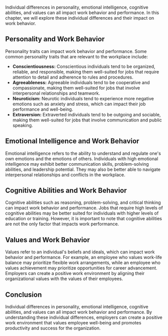
Individual differences in personality, emotional intelligence, cognitive abilities, and values can all impact work behavior and performance. In this chapter, we will explore these individual differences and their impact on work behavior.

Personality and Work Behavior
-----------------------------

Personality traits can impact work behavior and performance. Some common personality traits that are relevant to the workplace include:

* **Conscientiousness:** Conscientious individuals tend to be organized, reliable, and responsible, making them well-suited for jobs that require attention to detail and adherence to rules and procedures.
* **Agreeableness:** Agreeable individuals tend to be cooperative and compassionate, making them well-suited for jobs that involve interpersonal relationships and teamwork.
* **Neuroticism:** Neurotic individuals tend to experience more negative emotions such as anxiety and stress, which can impact their job performance and well-being.
* **Extraversion:** Extraverted individuals tend to be outgoing and sociable, making them well-suited for jobs that involve communication and public speaking.

Emotional Intelligence and Work Behavior
----------------------------------------

Emotional intelligence refers to the ability to understand and regulate one's own emotions and the emotions of others. Individuals with high emotional intelligence may exhibit better communication skills, problem-solving abilities, and leadership potential. They may also be better able to navigate interpersonal relationships and conflicts in the workplace.

Cognitive Abilities and Work Behavior
-------------------------------------

Cognitive abilities such as reasoning, problem-solving, and critical thinking can impact work behavior and performance. Jobs that require high levels of cognitive abilities may be better suited for individuals with higher levels of education or training. However, it is important to note that cognitive abilities are not the only factor that impacts work performance.

Values and Work Behavior
------------------------

Values refer to an individual's beliefs and ideals, which can impact work behavior and performance. For example, an employee who values work-life balance may prioritize flexible work arrangements, while an employee who values achievement may prioritize opportunities for career advancement. Employers can create a positive work environment by aligning their organizational values with the values of their employees.

Conclusion
----------

Individual differences in personality, emotional intelligence, cognitive abilities, and values can all impact work behavior and performance. By understanding these individual differences, employers can create a positive work environment that values employee well-being and promotes productivity and success for the organization.
